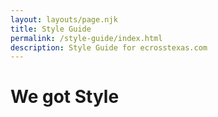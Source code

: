 ```yaml
---
layout: layouts/page.njk
title: Style Guide
permalink: /style-guide/index.html
description: Style Guide for ecrosstexas.com
---
```


# We got Style